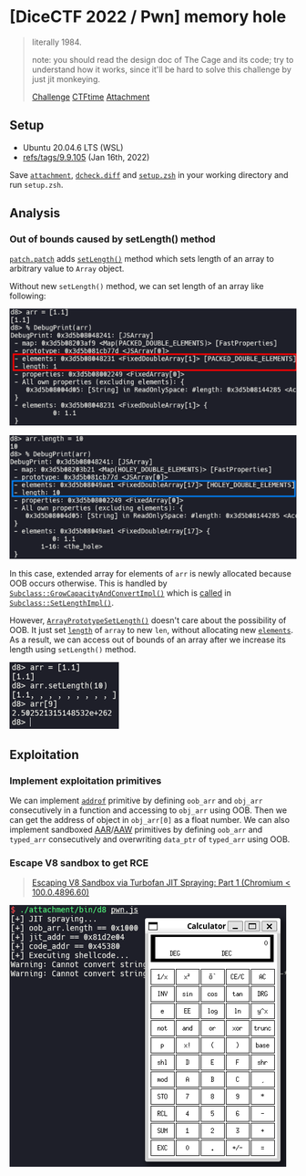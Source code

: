 # [DiceCTF 2022 / Pwn] memory hole

> literally 1984.
>
> note: you should read the design doc of The Cage and its code; try to understand how it works, since it'll be hard to solve this challenge by just jit monkeying.
>
> [Challenge](https://github.com/dicegang/dicectf-2022-challenges/tree/master/pwn/memory-hole) [CTFtime](https://ctftime.org/task/18826) [Attachment](./attachment)

## Setup

- Ubuntu 20.04.6 LTS (WSL)
- [refs/tags/9.9.105](https://chromium.googlesource.com/v8/v8/+/refs/tags/9.9.105) (Jan 16th, 2022)

Save [`attachment`](./attachment), [`dcheck.diff`](./dcheck.diff) and [`setup.zsh`](./setup.zsh) in your working directory and run `setup.zsh`.

## Analysis

### Out of bounds caused by setLength() method

[`patch.patch`](./attachment/bin/patch.patch) adds [`setLength()`](./attachment/bin/patch.patch#L122) method which sets length of an array to arbitrary value to `Array` object.

Without new `setLength()` method, we can set length of an array like following:

![](img/1.png)

![](img/2.png)

In this case, extended array for elements of `arr` is newly allocated because OOB occurs otherwise. This is handled by [`Subclass::GrowCapacityAndConvertImpl()`](https://source.chromium.org/chromium/v8/v8/+/refs/tags/9.9.105:src/objects/elements.cc;l=888) which is [called](https://source.chromium.org/chromium/v8/v8/+/refs/tags/9.9.105:src/objects/elements.cc;l=770) in [`Subclass::SetLengthImpl()`](https://source.chromium.org/chromium/v8/v8/+/refs/tags/9.9.105:src/objects/elements.cc;l=722).

However, [`ArrayPrototypeSetLength()`](./attachment/bin/patch.patch#L44) doesn't care about the possibility of OOB. It just set [`length`](https://source.chromium.org/chromium/v8/v8/+/refs/tags/9.9.105:src/objects/js-array.tq;l=56) of `array` to new `len`, without allocating new [`elements`](https://source.chromium.org/chromium/v8/v8/+/refs/tags/9.9.105:src/objects/js-objects.tq;l=33). As a result, we can access out of bounds of an array after we increase its length using `setLength()` method.

![](img/3.png)

## Exploitation

### Implement exploitation primitives

We can implement [`addrof`](./pwn.js#L68) primitive by defining `oob_arr` and `obj_arr` consecutively in a function and accessing to `obj_arr` using OOB. Then we can get the address of object in `obj_arr[0]` as a float number. We can also implement sandboxed [AAR](./pwn.js#L74)/[AAW](./pwn.js#L80) primitives by defining `oob_arr` and `typed_arr` consecutively and overwriting `data_ptr` of `typed_arr` using OOB.

### Escape V8 sandbox to get RCE

> [Escaping V8 Sandbox via Turbofan JIT Spraying: Part 1 (Chromium < 100.0.4896.60)](https://aaronsjcho.github.io/Escaping-V8-Sandbox-via-Turbofan-JIT-Spraying-Part-1/)

![](img/4.png)
